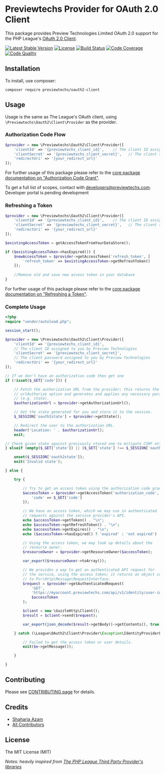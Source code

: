# Previewtechs Provider for OAuth 2.0 Client

This package provides Preview Technologies Limited OAuth 2.0 support for the PHP League's [OAuth 2.0 Client](https://github.com/thephpleague/oauth2-client).


[![Latest Stable Version](https://poser.pugx.org/previewtechs/oauth2-client/v/stable)](https://packagist.org/packages/previewtechs/oauth2-client)
[![License](https://img.shields.io/packagist/l/previewtechs/oauth2-client.svg)](https://github.com/previewtechs/oauth2-client/blob/master/LICENSE)
[![Build Status](https://api.travis-ci.org/PreviewTechnologies/oauth2-client.svg?branch=master)](https://travis-ci.org/PreviewTechnologies/oauth2-client)
[![Code Coverage](https://scrutinizer-ci.com/g/PreviewTechnologies/oauth2-client/badges/coverage.png?b=master)](https://scrutinizer-ci.com/g/PreviewTechnologies/oauth2-client/?branch=master)
[![Code Quality](https://scrutinizer-ci.com/g/PreviewTechnologies/oauth2-client/badges/quality-score.png?b=master)](https://scrutinizer-ci.com/g/PreviewTechnologies/oauth2-client/?branch=master)

## Installation
To install, use composer:

```
composer require previewtechs/oauth2-client
```

## Usage

Usage is the same as The League's OAuth client, using `\Previewtechs\Oauth2\Client\Provider` as the provider.

### Authorization Code Flow

```php
$provider = new \Previewtechs\Oauth2\Client\Provider([
    'clientId' => '{previewtechs_client_id}',    // The client ID assigned to you by Preview Technologies
    'clientSecret' => '{previewtechs_client_secret}',   // The client secret assigned to you by Preview Technologies
    'redirectUri' => '{your_redirect_url}'
]);
```

For further usage of this package please refer to the [core package documentation on "Authorization Code Grant"](https://github.com/thephpleague/oauth2-client#usage).

To get a full list of scopes, contact with developers@previewtechs.com. Developer portal is pending development

### Refreshing a Token

```php
$provider = new \Previewtechs\Oauth2\Client\Provider([
    'clientId' => '{previewtechs_client_id}',    // The client ID assigned to you by Preview Technologies
    'clientSecret' => '{previewtechs_client_secret}',   // The client secret assigned to you by Preview Technologies
    'redirectUri' => '{your_redirect_url}'
]);

$existingAccessToken = getAccessTokenFromYourDataStore();

if ($existingAccessToken->hasExpired()) {
    $newAccessToken = $provider->getAccessToken('refresh_token', [
        'refresh_token' => $existingAccessToken->getRefreshToken()
    ]);
    
    //Remove old and save new access token in your database
}
```

For further usage of this package please refer to the [core package documentation on "Refreshing a Token"](https://github.com/thephpleague/oauth2-client#refreshing-a-token).


### Complete Usage
```php
<?php
require "vendor/autoload.php";

session_start();

$provider = new \Previewtechs\Oauth2\Client\Provider([
    'clientId' => '{previewtechs_client_id}',
    // The client ID assigned to you by Preview Technologies
    'clientSecret' => '{previewtechs_client_secret}',
    // The client password assigned to you by Preview Technologies
    'redirectUri' => '{your_redirect_url}'
]);

// If we don't have an authorization code then get one
if (!isset($_GET['code'])) {

    // Fetch the authorization URL from the provider; this returns the
    // urlAuthorize option and generates and applies any necessary parameters
    // (e.g. state).
    $authorizationUrl = $provider->getAuthorizationUrl();

    // Get the state generated for you and store it to the session.
    $_SESSION['oauth2state'] = $provider->getState();

    // Redirect the user to the authorization URL.
    header('Location: ' . $authorizationUrl);
    exit;

// Check given state against previously stored one to mitigate CSRF attack
} elseif (empty($_GET['state']) || ($_GET['state'] !== $_SESSION['oauth2state'])) {

    unset($_SESSION['oauth2state']);
    exit('Invalid state');

} else {

    try {

        // Try to get an access token using the authorization code grant.
        $accessToken = $provider->getAccessToken('authorization_code', [
            'code' => $_GET['code']
        ]);

        // We have an access token, which we may use in authenticated
        // requests against the service provider's API.
        echo $accessToken->getToken() . "\n";
        echo $accessToken->getRefreshToken() . "\n";
        echo $accessToken->getExpires() . "\n";
        echo ($accessToken->hasExpired() ? 'expired' : 'not expired') . "\n";

        // Using the access token, we may look up details about the
        // resource owner.
        $resourceOwner = $provider->getResourceOwner($accessToken);

        var_export($resourceOwner->toArray());

        // We provides a way to get an authenticated API request for
        // the service, using the access token; it returns an object conforming
        // to Psr\Http\Message\RequestInterface.
        $request = $provider->getAuthenticatedRequest(
            'GET',
            'https://myaccount.previewtechs.com/api/v1/identity/user-info',
            $accessToken
        );

        $client = new \GuzzleHttp\Client();
        $result = $client->send($request);

        var_export(json_decode($result->getBody()->getContents(), true));

    } catch (\League\OAuth2\Client\Provider\Exception\IdentityProviderException $e) {

        // Failed to get the access token or user details.
        exit($e->getMessage());

    }

}
```

## Contributing

Please see [CONTRIBUTING page](https://github.com/previewtechnologies/oauth2-client) for details.


## Credits

- [Shaharia Azam](https://github.com/shahariaazam)
- [All Contributors](https://github.com/previewtechnologies/oauth2-client/contributors)


## License

The MIT License (MIT)


_Notes: heavily inspired from [The PHP League Third Party Provider's libraries](https://github.com/thephpleague/oauth2-client/blob/master/docs/providers/thirdparty.md)_
